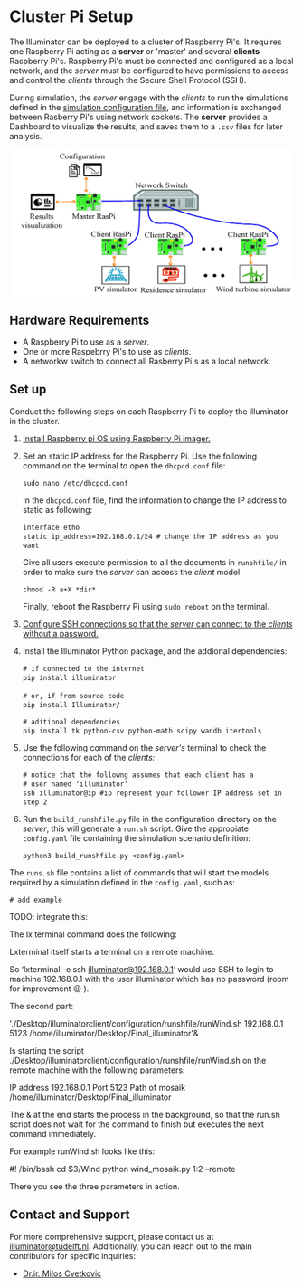 # Cluster Pi Setup

The Illuminator can be deployed to a cluster of Raspberry Pi's.  It requires one Raspberry Pi acting as a **server** or 'master' and several **clients** Raspberry Pi's.
Raspberry Pi's must be connected and configured as a local network, and the
*server* must be configured to have permissions to access and control the *clients* through the Secure Shell Protocol (SSH).

During simulation, the *server* engage with the *clients* to run the simulations defined in the [simulation configuration file](user/config-file.md), and
information is exchanged between Rasberry Pi's using network sockets.
The **server** provides a Dashboard to visualize the results, and saves them to a `.csv` files for later analysis. 


<div align="center">
	<img align="center" src="_static/img/Structure.jpg" width="500">
</div>

## Hardware Requirements
- A Raspberry Pi to use as a *server*.
- One or more Raspebrry Pi's to use as *clients*.
- A networkw switch to connect all Rasberry Pi's as a local network.

## Set up

Conduct the following steps on each Raspberry Pi to deploy the illuminator in the cluster.

1. [Install Raspberry pi OS using Raspberry Pi imager.](https://www.raspberrypi.com/software/)
2. Set an static IP address for the Raspberry Pi. Use the following command on the terminal to open the `dhcpcd.conf` file:

   ```shell
   sudo nano /etc/dhcpcd.conf
   ```

   In the `dhcpcd.conf` file, find the information to change the IP address to static as following:

   ```shell
   interface etho
   static ip_address=192.168.0.1/24 # change the IP address as you want
   ```

   Give all users execute permission to all the documents in `runshfile/` in order to make sure the *server* can access the *client* model.
   
   ```shell
   chmod -R a+X *dir*
   ```

   Finally, reboot the Raspberry Pi using `sudo reboot` on the terminal.
3. [Configure SSH connections so that the *server* can connect to the *clients* without a password.](https://www.digitalocean.com/community/tutorials/how-to-set-up-ssh-keys-2)

4. Install the Illuminator Python package, and the addional dependencies:

   ```shell
   # if connected to the internet
   pip install illuminator

   # or, if from source code
   pip install Illuminator/
   ```

   ```shell
   # aditional dependencies
   pip install tk python-csv python-math scipy wandb itertools
   ```
5. Use the following command on the *server's* terminal to check the connections for each of the *clients:*

   ```shell
   # notice that the followng assumes that each client has a 
   # user named 'illuminator'
   ssh illuminator@ip #ip represent your follower IP address set in step 2
   ```
6. Run the `build_runshfile.py` file in the configuration directory on the *server*, this will generate a `run.sh` script. Give the appropiate `config.yaml` file containing the simulation scenario definition:
   
   ```shell
   python3 build_runshfile.py <config.yaml>
   ```

The  `runs.sh` file contains a list of commands that will start the models required by a simulation defined in the `config.yaml`, such as:

```shell
# add example
```

TODO: integrate this:

   The lx terminal command does the following:
 
Lxterminal itself starts a terminal on a remote machine.
 
So ‘lxterminal -e ssh illuminator@192.168.0.1’  would use SSH to login to machine 192.168.0.1 with the user illuminator which has no password (room for improvement 😉 ).
 
The second part:
 
'./Desktop/illuminatorclient/configuration/runshfile/runWind.sh 192.168.0.1 5123 /home/illuminator/Desktop/Final_illuminator'&
 
Is starting the script ./Desktop/illuminatorclient/configuration/runshfile/runWind.sh on the remote machine with the following parameters:
 
IP address                          192.168.0.1
Port                                       5123
Path of mosaik                 /home/illuminator/Desktop/Final_illuminator
 
The & at the end starts the process in the background, so that the run.sh script does not wait for the command to finish but executes the next command immediately.
 
For example runWind.sh looks like this:
 
#! /bin/bash
cd $3/Wind
python wind_mosaik.py $1:$2 –remote
 
There you see the three parameters in action.


## Contact and Support

For more comprehensive support, please contact us at [illuminator@tudelft.nl](mailto:illuminator@tudelft.nl). Additionally, you can reach out to the main contributors for specific inquiries:
* [Dr.ir. Milos Cvetkovic](mailto:M.Cvetkovic@tudelft.nl)
